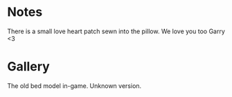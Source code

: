 # Notes

There is a small love heart patch sewn into the pillow. We love you too Garry <3
# Gallery

The old bed model in-game. Unknown version.
